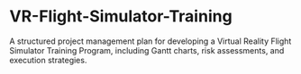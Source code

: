 # VR-Flight-Simulator-Training
A structured project management plan for developing a Virtual Reality Flight Simulator Training Program, including Gantt charts, risk assessments, and execution strategies.
